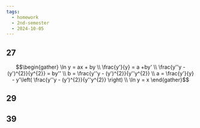 ```yaml
---
tags:
  - homework
  - 2nd-semester
  - 2024-10-05
---
```


## 27

$$\begin{gather}
\ln y = ax + by \\
\frac{y'}{y} = a +by' \\
\frac{y''y - (y')^{2}}{y^{2}} = by'' \\
b = \frac{y''y - (y')^{2}}{y''y^{2}} \\
a = \frac{y'}{y} - y'\left( \frac{y''y - (y')^{2}}{y''y^{2}} \right) \\
\ln y = x
\end{gather}$$

## 29



## 39